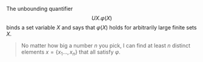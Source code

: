 The unbounding quantifier
$$U X. \varphi(X)$$
binds a set variable $X$ and says that $\varphi(X)$ holds for arbitrarily large finite sets $X$.

> No matter how big a number $n$ you pick, I can find at least $n$ distinct elements $x = \lbrace x_1 \dots, x_n\rbrace$ that all satisfy $\varphi$.

